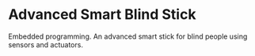 # Advanced Smart Blind Stick
 Embedded programming. An advanced smart stick for blind people using sensors and actuators.
